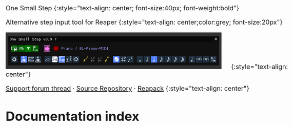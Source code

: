 <style>
  body {margin:35px;font-size:20px; text-align:justify; max-width: 1000px; margin-left: auto; margin-right:auto; padding:40px; }
  img {max-width:100%;}
  h1 {font-size:40px;margin-top:50px;}
  h2 {font-size:35px;margin-top:45px;}
  h3 {font-size:25px;margin-top:35px;color:darkblue;}
  h4 {font-size:20px;margin-top:30px;color:grey;margin-bottom:0px;}
  table { margin: auto; font-size:20px; border-spacing: 0; border-collapse: collapse; }
  td, th { text-align: center; border:1px solid black ; padding: 2px 5px; }
  tr th:first-child { border: none; background-color:white; }
  tr td:first-child { text-align: left; border; background-color: lightgray; }
  th { padding-left:10px; padding-right:10px;  background-color: lightgray;}
  td.empty { border: none; background-color:white !important; height:20px }

</style>

One Small Step
{:style="text-align: center; font-size:40px; font-weight:bold"}

Alternative step input tool for Reaper
{:style="text-align: center;color:grey; font-size:20px"}

![](./0.9.7/OSS.png)
{:style="text-align: center"}

[Support forum thread](https://forum.cockos.com/showthread.php?t=288076) · [Source Repository](https://github.com/ReaTeam/ReaScripts) · [Reapack](https://reapack.com)
{:style="text-align: center"}

# Documentation index

<script>
  let documented_versions = ["0.9.6", "0.9.7"]

  document.write("<ul>");
  for(let i = 0; i < documented_versions.length ; i++) {
    let v = documented_versions[i]
    document.write('<li>Documentation for <a href="v' + v + '.html">v' + v + '</a></li>')
  }
  document.write("</ul>")

  let sp          = new URLSearchParams(document.location.search)
  let ver         = sp.get('ver')

  if(documented_versions.includes(ver)) {
    let root = document.location.href.substring(0, document.location.href.lastIndexOf("/"));
    document.location = root + "/v" + ver + ".html";
  }
</script>
